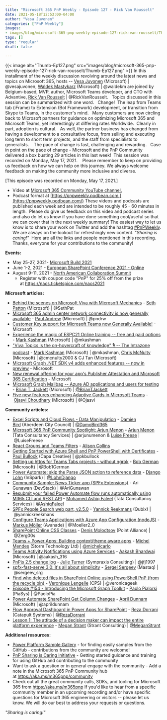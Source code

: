 ```yaml
---
title: "Microsoft 365 PnP Weekly - Episode 127 - Rick Van Rousselt"
date: 2021-05-18T12:53:00-04:00
author: "Vesa Juvonen"
categories: ["PnP Weekly"]
images:
- images/blog/microsoft-365-pnp-weekly-episode-127-rick-van-rousselt/Thumb-Ep127.png
tags: []
type: "regular"
draft: false

---
```


{{< image alt="Thumb-Ep127.png" src="images/blog/microsoft-365-pnp-weekly-episode-127-rick-van-rousselt/Thumb-Ep127.png" >}}
In this installment of the weekly discussion revolving around the latest
news and topics on Microsoft 365, hosts -- [Vesa
Juvonen](http://twitter.com/vesajuvonen) (Microsoft) \|
\@vesajuvonen, [Waldek
Mastykarz](http://twitter.com/waldekm) (Microsoft) \| \@waldekm are
joined by Belgium-based, MVP, author, Microsoft Teams developer, and CTO
with Advantive, [Rick Van Rousselt](http://twitter.com/RickVanRousselt)
\| \@RickVanRousselt.   Topics discussed in this session can be
summarized with one word.   Change!  The leap from Teams tab (iFrame) to
Extension (Bot Framework) development, or transition from Skype to
Teams, in the customer's mind.   Many customers are now circling back to
Microsoft partners for guidance on optimizing Microsoft 365 and
Microsoft Teams, yet interestingly at differing rates Worldwide. 
Clearly in part, adoption is cultural.   As well, the partner business
has changed from having a development to a consultative focus, from
selling and executing long term to short term projects, and the staff
from specialists to generalists.    The pace of change is fast,
challenging and rewarding.   Case in point on the pace of change -
Microsoft and the PnP Community delivered a box busting 29 articles in
this last week!  This session was recorded on Monday, May 17, 2021.   
Please remember to keep on providing us feedback on how we can help on
this journey. We always welcome feedback on making the community more
inclusive and diverse.

[This episode was recorded on Monday, May 17,
2021.]
-   Video at [Microsoft 365 Community YouTube
    channel.](https://aka.ms/m365pnp-videos)
-   Podcast format
    at [https://pnpweekly.podbean.com.](https://pnpweekly.podbean.com/)
These videos and podcasts are published each week and are intended to be
roughly 45 - 60 minutes in length.  Please do give us feedback on this
video and podcast series and also do let us know if you have done
something cool/useful so that we can cover that in the next weekly
summary! The easiest way to let us know is to share your work on Twitter
and add the
hashtag [#PnPWeekly](https://twitter.com/search?q=%23pnpweekly). We are
always on the lookout for refreshingly new content. "*Sharing is
caring!"* 
Here are all the links and people mentioned in this recording. Thanks,
everyone for your contributions to the community!

**Events:**
-   May 25-27, 2021- [Microsoft Build
    2021](https://mybuild.microsoft.com/?WT.mc_id=m365-28827-wmastyka)
-   June 1-2, 2021 - [European SharePoint Conference 2021 -
    Online](https://www.sharepointeurope.com/conference/schedule/)
-   August 9-11, 2021 - [North American Collaboration
    Summit](https://www.collabsummit.org/)
    -   Register with coupon code "PnP" for 25% off from the prize
        at <https://nacs.ticketspice.com/nacs2021>


**Microsoft articles:**
-   [Behind the scenes on Microsoft Viva with Microsoft
    Mechanics](https://techcommunity.microsoft.com/t5/microsoft-365-blog/behind-the-scenes-on-microsoft-viva-with-microsoft-mechanics/ba-p/2323255?WT.mc_id=m365-28827-wmastyka)
    - [Seth Patton](https://twitter.com/SethPat) (Microsoft)
    \| \@SethPat
-   [Microsoft 365 admin center network connectivity is now generally
    available](https://techcommunity.microsoft.com/t5/microsoft-365-blog/microsoft-365-admin-center-network-connectivity-is-now-generally/ba-p/2344877?WT.mc_id=m365-28827-wmastyka) -
    [Paul Andrew](https://twitter.com/pndrw) (Microsoft) \| \@pndrw
-   [Customer Key support for Microsoft Teams now Generally
    Available!](https://techcommunity.microsoft.com/t5/microsoft-teams-blog/customer-key-support-for-microsoft-teams-now-generally-available/ba-p/2349855?WT.mc_id=m365-28827-wmastyka) -
    Microsoft
-   [Experience the magic of ESPC21 Online training -- free and paid
    options](https://techcommunity.microsoft.com/t5/microsoft-sharepoint-blog/experience-the-magic-of-espc21-online-training-free-and-paid/ba-p/2352710?WT.mc_id=m365-28827-wmastyka) -
    [Mark Kashman](https://twitter.com/mkashman) (Microsoft)
    \| \@mkashman
-   ["Viva Topics is the on-hovercraft of knowledge" :studio_microphone:
    -- The Intrazone
    podcast](https://techcommunity.microsoft.com/t5/microsoft-sharepoint-blog/viva-topics-is-the-on-hovercraft-of-knowledge-the-intrazone/ba-p/2342941?WT.mc_id=m365-28827-wmastyka) -
    [Mark Kashman](https://twitter.com/mkashman) (Microsoft)
    \| \@mkashman, [Chris McNulty](https://twitter.com/cmcnulty2000)
    (Microsoft) \| \@cmcnulty2000 & CJ Tan (Microsoft)
-   [Microsoft Graph .NET SDK v4 adds enhanced features -- now in
    preview](https://developer.microsoft.com/en-us/microsoft-365/blogs/microsoft-graph-net-sdk-v4-adds-enhanced-features-now-in-preview/?WT.mc_id=m365-28827-wmastyka) -
    Microsoft
-   [New renewal offering for your app's Publisher Attestation and
    Microsoft 365
    Certification](https://developer.microsoft.com/en-us/microsoft-365/blogs/new-renewal-offering-for-your-apps-publisher-attestation-and-microsoft-365-certification/?WT.mc_id=m365-28827-wmastyka) -
    Microsoft
-   [Microsoft Graph Mailbag -- Azure AD applications and users for
    testing](https://developer.microsoft.com/en-us/microsoft-365/blogs/microsoft-graph-mailbag-azure-ad-applications-and-users-for-testing/?WT.mc_id=m365-28827-wmastyka)
    - [Brian T. Jackett](https://twitter.com/briantjackett) (Microsoft)
    \| [\@BrianTJackett](/t5/user/viewprofilepage/user-id/4556)
-   [Five new features enhancing Adaptive Cards in Microsoft
    Teams](https://developer.microsoft.com/en-us/microsoft-365/blogs/five-new-features-enhancing-adaptive-cards-in-microsoft-teams/?WT.mc_id=m365-28827-wmastyka)
    - [Ojasvi Choudhary](https://twitter.com/Ojasvi) (Microsoft)
    \| \@Ojasvi

**Community articles:**
-   [Excel Scripts and Cloud Flows - Data
    Manipulation](https://techcommunity.microsoft.com/t5/microsoft-365-pnp-blog/excel-scripts-and-cloud-flows-data-manipulation/ba-p/2356956?WT.mc_id=m365-28827-wmastyka)
    - [Damien Bird](https://twitter.com/damobird365) (Aberdeen City
    Council)
    \| [\@DamoBird365](/t5/user/viewprofilepage/user-id/1035201)
-   [Microsoft 365 PnP Community Spotlight: Arjun
    Menon](https://techcommunity.microsoft.com/t5/microsoft-365-pnp-blog/microsoft-365-pnp-community-spotlight-arjun-menon/ba-p/2356938?WT.mc_id=m365-28827-wmastyka) -
    [Arjun Menon](https://twitter.com/arjunumenon) (Tata Consultancy
    Services) \| \@arjunumenon & [Luise
    Freese](https://twitter.com/LuiseFreese) \| \@LuiseFreese
-   [React Groups and Teams
    Filters](https://techcommunity.microsoft.com/t5/microsoft-365-pnp-blog/react-groups-and-teams-filters/ba-p/2355920?WT.mc_id=m365-28827-wmastyka) -
    [Alison
    Collins](https://techcommunity.microsoft.com/t5/user/viewprofilepage/user-id/1047184?WT.mc_id=m365-28827-wmastyka) 
-   [Getting Started with Azure Shell and PnP PowerShell with
    Certificates](https://techcommunity.microsoft.com/t5/microsoft-365-pnp-blog/getting-started-with-azure-shell-and-pnp-powershell-with/ba-p/2315482?WT.mc_id=m365-28827-wmastyka) -
    [Paul Bullock](https://twitter.com/pkbullock) (Capa Creative)
    \| \@pkbullock
-   [Setting up https for Teams Tabs projects - without
    ngrok](https://techcommunity.microsoft.com/t5/microsoft-365-pnp-blog/setting-up-https-for-teams-tabs-projects-without-ngrok/ba-p/2351012?WT.mc_id=m365-28827-wmastyka) -
    [Bob German](https://twitter.com/Bob1German) (Microsoft)
    \| \@Bob1German
-   [Power Automate: skip the Parse JSON action to reference
    data](https://techcommunity.microsoft.com/t5/microsoft-365-pnp-blog/power-automate-skip-the-parse-json-action-to-reference-data/ba-p/2336866?WT.mc_id=m365-28827-wmastyka)
    - [Django Lohn](https://twitter.com/lohndjango) (InSpark)
    \| [\@LohnDjango](/t5/user/viewprofilepage/user-id/179280)
-   [Community Sample: News Ticker app (SPFx
    Extensions)](https://techcommunity.microsoft.com/t5/microsoft-365-pnp-blog/community-sample-news-ticker-app-spfx-extensions/ba-p/2337566?WT.mc_id=m365-28827-wmastyka) -
    Ari Gunawan (DevStack) \| \@AriGunawan
-   [Resubmit your failed Power Automate flow runs automatically using
    M365 CLI and REST
    API](https://ashiqf.com/2021/05/09/resubmit-your-failed-power-automate-flow-runs-automatically-using-m365-cli-and-rest-api/amp/#top)
    - [Mohamed Ashiq Faleel](https://twitter.com/AshiqFaleel) (Tata
    Consultancy Services)
    \| [\@AshiqFaleel](/t5/user/viewprofilepage/user-id/435366)
-   [SPFx People Search web part,
    v2.5.0](https://blog.yannickreekmans.be/spfx-people-search-web-part-v2-5-0/) -
    [Yannick Reekmans](https://twitter.com/yannickreekmans) (Qubix)
    \| \@yannickreekmans
-   [Configure Teams Applications with Azure App Configuration
    (nodeJS)](https://mmsharepoint.wordpress.com/2021/05/17/configure-teams-applications-with-azure-app-configuration-nodejs/) -
    [Markus Möller](https://twitter.com/Moeller2_0) (Avanade)
    \| \@Moeller2_0
-   [SharePoint Online CSS
    Classes](https://zerg00s.github.io/sp-modern-classes/) - [Denis
    Molodtsov](https://twitter.com/Zerg00s) (Point Alliance)
    \| \@Zerg00s
-   [Teams + Power Apps: Building context/theme aware
    apps](https://michelcarlo.com/2021/05/15/teams-power-apps-building-theme-and-context-aware-apps/)
    - [Michel Mendes](https://twitter.com/michelcarlo) (Storm Technology
    Ltd) \| [\@michelcarlo](/t5/user/viewprofilepage/user-id/65753)
-   [Teams Activity Notifications using Azure
    Services](https://aakashbhardwaj619.github.io/2021/05/15/Teams-Activity-Notifications-Azure.html) -
    [Aakash Bhardwaj](https://twitter.com/aakash_316) (Microsoft)
    \| \@aakash_316
-   [PnPjs 2.5 change
    log](https://github.com/pnp/pnpjs/blob/main/CHANGELOG.md) - [Julie
    Turner](https://twitter.com/jfj1997) (Sympraxis Consulting)
    \| \@jfj1997
-   [spfx-fast-serve 3.0: it's all about
    simplicity](https://spblog.net/post/2021/05/12/spfx-fast-serve-3-0-it-s-all-about-simplicity) -
    [Sergei Sergeev](https://twitter.com/sergeev_srg) (Mastaq)
    \| \@sergeev_srg
-   [Find who deleted files in SharePoint Online using PowerShell PnP
    (from the recycle
    bin)](https://veronicageek.com/microsoft-365/sharepoint-online/find-who-deleted-files-in-sharepoint-online-using-powershell-pnp-from-the-recycle-bin/2021/05/) -
    [Veronique Lengelle](https://twitter.com/veronicageek) (CPS)
    \| \@veronicageek
-   [Episode #154 - Introducing the Microsoft Graph
    Toolkit](https://www.youtube.com/watch?v=H6EDU40JE2E) - [Paolo
    Pialorsi](https://twitter.com/PaoloPia) (PiaSys) \| \@PaoloPia
-   [Power Automate SharePoint Get Column
    Changes](https://www.youtube.com/watch?v=DT6BpixFbHY) - [April
    Dunnam](https://twitter.com/aprildunnam) (Microsoft)
    \| \@aprildunnam
-   [Flow Approval Dashboard in Power Apps for
    SharePoint](https://www.youtube.com/watch?v=d4e1whKVJU4) - [Reza
    Dorrani](https://twitter.com/rezadorrani) (Catapult Systems)
    \| [\@RezaDorrani](/t5/user/viewprofilepage/user-id/285374)
-   [Lesson 1: The attitude of a decision maker can impact the entire
    platform
    experience](https://regarding365.com/lesson-1-the-attitude-of-a-decision-maker-can-impact-the-entire-platform-experience-5a891e12e677) -
    [Megan Strant](https://twitter.com/MeganStrant) (Strant Consulting)
    \| [\@MeganStrant](/t5/user/viewprofilepage/user-id/579847)

**Additional resources:**
-   [Power Platform Sample
    Gallery](https://aka.ms/powerplatform-samples) - for finding easily
    samples from the GitHub - contributions from the community are
    welcome!
-   [PnP Sharing is Caring
    initiative](https://aka.ms/sharing-is-caring) - Getting started
    guidance and training for using GitHub and contributing to the
    community
-   Want to ask a question or in general engage with the community - Add
    a note in the Microsoft 365 PnP Community hub
    at <https://aka.ms/m365pnp/community>
-   Check out all the great community calls, SDKs, and tooling for
    Microsoft 365 from <https://aka.ms/m365pnp>
If you'd like to hear from a specific community member in an upcoming
recording and/or have specific questions for Microsoft 365 engineering
or visitors -- please let us know. We will do our best to address your
requests or questions.

*"Sharing is caring!"*
